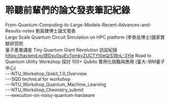 # 聆聽前輩們的論文發表筆記紀錄  
From-Quantum-Computing-to-Large-Models-Recent-Advances-and-Results-notes 劉宸銉博士論文發表  
Large Scale Quantum Circuit Simulation on HPC platform  (李泰岳博士)國家實驗研究院  
量子產業講座 Tiny Quantum Giant Revolution 訪談紀錄  https://hackmd.io/@Dsv0suEvTomkyZUCTYt0eQ/S1BnL-3Yle 
Road to Quantum Utility Workshop 探討 100+ Qubits 實用化挑戰與應用  (臺大-IBM量子中心)   
---NTU_Workshop_Qiskit_1.0_Overview  
---SQD technical for workshop  
---NTU_Workshop_Quantum_Machine_Learning  
---NTU_Workshop_Chemistry_submit  
---execution-on-noisy-quantum-hardware  
  





